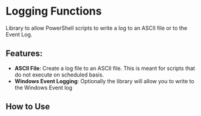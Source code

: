 # Logging Functions #

Library to allow PowerShell scripts to write a log to an ASCII file or to the Event Log.

## Features: ##

- **ASCII File**: Create a log file to an ASCII file.  This is meant for scripts that do not execute on scheduled basis.
- **Windows Event Logging**: Optionally the library will allow you to write to the Windows Event log


## How to Use ##
